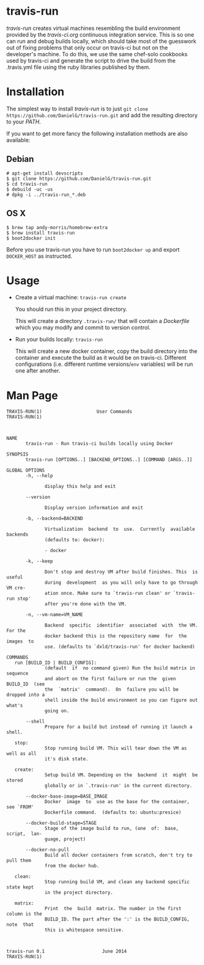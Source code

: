 travis-run
==========

*travis-run* creates virtual machines resembling the build environment provided
by the *travis-ci.org* continuous integration service. This is so one can run
and debug builds locally, which should take most of the guesswork out of fixing
problems that only occur on travis-ci but not on the developer's machine. To do
this, we use the same chef-solo cookbooks used by travis-ci and generate the
script to drive the build from the .travis.yml file using the ruby libraries
published by them.

Installation
============

The simplest way to install *travis-run* is to just `git clone
https://github.com/DanielG/travis-run.git` and add the resulting directory to
your *PATH*.

If you want to get more fancy the following installation methods are also
available:

Debian
------

```
# apt-get install devscripts
$ git clone https://github.com/DanielG/travis-run.git
$ cd travis-run
$ debuild -uc -us
# dpkg -i ../travis-run_*.deb
```

OS X
----

```
$ brew tap andy-morris/homebrew-extra
$ brew install travis-run
$ boot2docker init
```

Before you use travis-run you have to run `boot2docker up` and export
`DOCKER_HOST` as instructed.

Usage
=====

- Create a virtual machine: `travis-run create`

  You should run this in your project directory.

  This will create a directory `.travis-run/` that will contain a *Dockerfile*
  which you may modify and commit to version control.

- Run your builds locally: `travis-run`

  This will create a new docker container, copy the build directory into the
  container and execute the build as it would be on travis-ci. Different
  configurations (i.e. different runtime versions/`env` variables) will be run
  one after another.


Man Page
========
```
TRAVIS-RUN(1)                    User Commands                   TRAVIS-RUN(1)



NAME
       travis-run - Run travis-ci builds locally using Docker

SYNOPSIS
       travis-run [OPTIONS..] [BACKEND_OPTIONS..] [COMMAND [ARGS..]]

GLOBAL OPTIONS
       -h, --help

              display this help and exit

       --version

              Display version information and exit

       -b, --backend=BACKEND

              Virtualization  backend  to  use.  Currently  available backends
              (defaults to: docker):

              - docker

       -k, --keep

              Don't stop and destroy VM after build finishes. This  is  useful
              during  development  as you will only have to go through VM cre‐
              ation once. Make sure to `travis-run clean' or `travis-run stop'
              after you're done with the VM.

       -n, --vm-name=VM_NAME

              Backend  specific  identifier  associated  with  the VM. For the
              docker backend this is the repository name  for  the  images  to
              use. (defaults to `dxld/travis-run' for docker backend)

COMMANDS
   run [BUILD_ID | BUILD_CONFIG]:
              (default  if  no command given) Run the build matrix in sequence
              and abort on the first failure or run the  given  BUILD_ID  (see
              the  `matrix'  command).  On  failure you will be dropped into a
              shell inside the build environment so you can figure out  what's
              going on.

       --shell
              Prepare for a build but instead of running it launch a shell.

   stop:
              Stop running build VM. This will tear down the VM as well as all
              it's disk state.

   create:
              Setup build VM. Depending on the  backend  it  might  be  stored
              globally or in `.travis-run' in the current directory.

       --docker-base-image=BASE_IMAGE
              Docker  image  to  use as the base for the container, see `FROM'
              Dockerfile command.  (defaults to: ubuntu:presice)

       --docker-build-stage=STAGE
              Stage of the image build to run, (one  of:  base,  script,  lan‐
              guage, project)

       --docker-no-pull
              Build all docker containers from scratch, don't try to pull them
              from the docker hub.

   clean:
              Stop running build VM, and clean any backend specific state kept
              in the project directory.

   matrix:
              Print  the  build  matrix. The number in the first column is the
              BUILD_ID. The part after the ':' is the BUILD_CONFIG, note  that
              this is whitespace sensitive.



travis-run 0.1                     June 2014                     TRAVIS-RUN(1)
```
